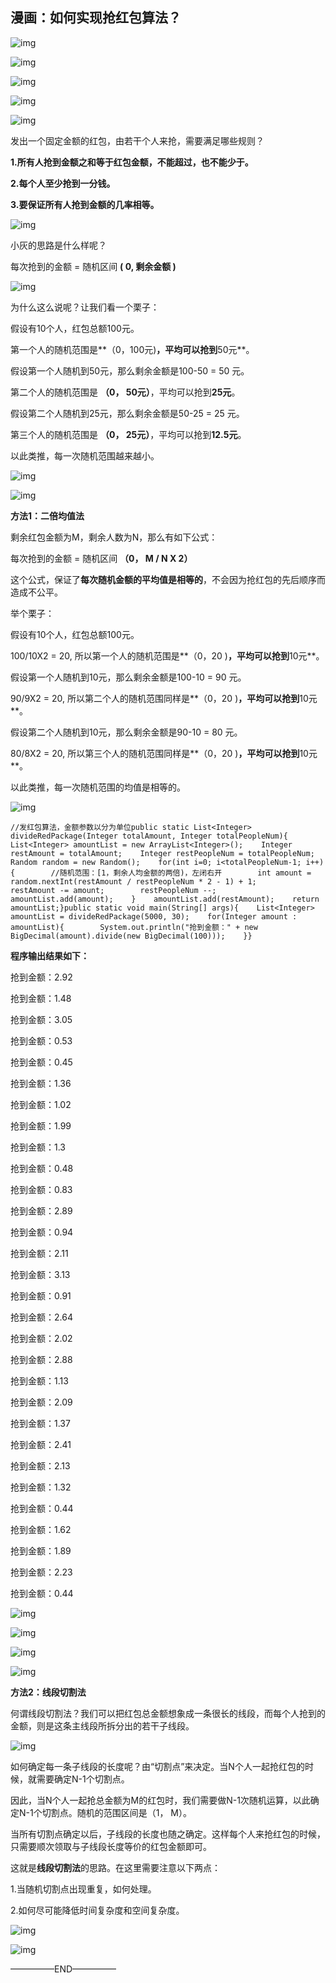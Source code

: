 ## 漫画：如何实现抢红包算法？

![img](https://mmbiz.qpic.cn/mmbiz_jpg/NtO5sialJZGrC781JfOy8JIvjsVp00wwBriatnQkThx7mtZmDG6rhLlSXpHE1vgsrNWPwG5DMX6OejY8de3SYicOg/640?wx_fmt=jpeg&tp=webp&wxfrom=5&wx_lazy=1&wx_co=1)





![img](https://mmbiz.qpic.cn/mmbiz_jpg/NtO5sialJZGrC781JfOy8JIvjsVp00wwBI9eHnnEMHzd1Wep96lt3cmuCfML1ZDOzvSPGiap7icRX93F7XLUACKWw/640?wx_fmt=jpeg&tp=webp&wxfrom=5&wx_lazy=1&wx_co=1)





![img](https://mmbiz.qpic.cn/mmbiz_png/NtO5sialJZGrC781JfOy8JIvjsVp00wwBGqbibIzfbVPuic2tiaEKvhTDcTArOia6S37xsP8ELFXv4UGAzFFuB0sbcA/640?wx_fmt=png&tp=webp&wxfrom=5&wx_lazy=1&wx_co=1)





![img](https://mmbiz.qpic.cn/mmbiz_jpg/NtO5sialJZGrC781JfOy8JIvjsVp00wwBKK005JT4LbQLicHdNUqcMbZkEKNWvpTsQibOFVSZUjuL29PDOVgxSXgw/640?wx_fmt=jpeg&tp=webp&wxfrom=5&wx_lazy=1&wx_co=1)





![img](https://mmbiz.qpic.cn/mmbiz_jpg/NtO5sialJZGrC781JfOy8JIvjsVp00wwBcjiaC88FGeDsLxcciaGktUW69AJYyBsWeUozeRtr78AFsbS4iazCodUUA/640?wx_fmt=jpeg&tp=webp&wxfrom=5&wx_lazy=1&wx_co=1)





发出一个固定金额的红包，由若干个人来抢，需要满足哪些规则？



**1.所有人抢到金额之和等于红包金额，不能超过，也不能少于。**



**2.每个人至少抢到一分钱。**



**3.要保证所有人抢到金额的几率相等。**







![img](https://mmbiz.qpic.cn/mmbiz_jpg/NtO5sialJZGqBNbVI38QoHRNMKAbicfgLX7KHq2TSX2FRTnhicYWFq43SZr7yUUJSHTkLfp5qezbfWmZp3koibPUtQ/640?wx_fmt=jpeg&tp=webp&wxfrom=5&wx_lazy=1&wx_co=1)





小灰的思路是什么样呢？



每次抢到的金额 = 随机区间 **( 0,  剩余金额 )**





![img](https://mmbiz.qpic.cn/mmbiz_jpg/NtO5sialJZGqBNbVI38QoHRNMKAbicfgLXH3tfuP2kDdCy5zfImNzFUGlMc8YH48fCoIpGfb9b9vrLa3QlZ1urPg/640?wx_fmt=jpeg&tp=webp&wxfrom=5&wx_lazy=1&wx_co=1)





为什么这么说呢？让我们看一个栗子：



假设有10个人，红包总额100元。



第一个人的随机范围是**（0，100元)**，平均可以抢到**50元**。



假设第一个人随机到50元，那么剩余金额是100-50 = 50 元。



第二个人的随机范围是 **（0， 50元）**，平均可以抢到**25元**。



假设第二个人随机到25元，那么剩余金额是50-25 = 25 元。



第三个人的随机范围是 **（0， 25元）**，平均可以抢到**12.5元**。



以此类推，每一次随机范围越来越小。







![img](https://mmbiz.qpic.cn/mmbiz_jpg/NtO5sialJZGqBNbVI38QoHRNMKAbicfgLXOQAUv2NKmI7fM30ZVJtdXfY7rB6CnGK61ajAXKrJuO53h1v6aCf0Yw/640?wx_fmt=jpeg&tp=webp&wxfrom=5&wx_lazy=1&wx_co=1)





![img](https://mmbiz.qpic.cn/mmbiz_jpg/NtO5sialJZGqBNbVI38QoHRNMKAbicfgLX8NIiaFqthcXtcd8ZUfnfwhhdse2sbFUT47GvFwANSE3PuJMck9a1mFQ/640?wx_fmt=jpeg&tp=webp&wxfrom=5&wx_lazy=1&wx_co=1)





**方法1：二倍均值法**



剩余红包金额为M，剩余人数为N，那么有如下公式：



每次抢到的金额 = 随机区间 **（0， M / N X 2）**



这个公式，保证了**每次随机金额的平均值是相等的**，不会因为抢红包的先后顺序而造成不公平。



举个栗子：



假设有10个人，红包总额100元。



100/10X2 = 20, 所以第一个人的随机范围是**（0，20 )**，平均可以抢到**10元**。



假设第一个人随机到10元，那么剩余金额是100-10 = 90 元。



90/9X2 = 20, 所以第二个人的随机范围同样是**（0，20 )**，平均可以抢到**10元**。





假设第二个人随机到10元，那么剩余金额是90-10 = 80 元。



80/8X2 = 20, 所以第三个人的随机范围同样是**（0，20 )**，平均可以抢到**10元**。



以此类推，每一次随机范围的均值是相等的。





![img](https://mmbiz.qpic.cn/mmbiz_jpg/NtO5sialJZGqBNbVI38QoHRNMKAbicfgLXL9cJ7NzmibYicH1pcxibkPqlzvvQJncrEgIiasRljLhs9CSicQFqaMYyTOQ/640?wx_fmt=jpeg&tp=webp&wxfrom=5&wx_lazy=1&wx_co=1)





```
//发红包算法，金额参数以分为单位public static List<Integer> divideRedPackage(Integer totalAmount, Integer totalPeopleNum){    List<Integer> amountList = new ArrayList<Integer>();    Integer restAmount = totalAmount;    Integer restPeopleNum = totalPeopleNum;    Random random = new Random();    for(int i=0; i<totalPeopleNum-1; i++){        //随机范围：[1，剩余人均金额的两倍)，左闭右开        int amount = random.nextInt(restAmount / restPeopleNum * 2 - 1) + 1;        restAmount -= amount;        restPeopleNum --;        amountList.add(amount);    }    amountList.add(restAmount);    return amountList;}public static void main(String[] args){    List<Integer> amountList = divideRedPackage(5000, 30);    for(Integer amount : amountList){        System.out.println("抢到金额：" + new BigDecimal(amount).divide(new BigDecimal(100)));    }}
```



**程序输出结果如下：**

抢到金额：2.92

抢到金额：1.48

抢到金额：3.05

抢到金额：0.53

抢到金额：0.45

抢到金额：1.36

抢到金额：1.02

抢到金额：1.99

抢到金额：1.3

抢到金额：0.48

抢到金额：0.83

抢到金额：2.89

抢到金额：0.94

抢到金额：2.11

抢到金额：3.13

抢到金额：0.91

抢到金额：2.64

抢到金额：2.02

抢到金额：2.88

抢到金额：1.13

抢到金额：2.09

抢到金额：1.37

抢到金额：2.41

抢到金额：2.13

抢到金额：1.32

抢到金额：0.44

抢到金额：1.62

抢到金额：1.89

抢到金额：2.23

抢到金额：0.44



![img](https://mmbiz.qpic.cn/mmbiz_jpg/NtO5sialJZGqBNbVI38QoHRNMKAbicfgLXCFcsOghLavsPcshxuwKfehCUIyMwyMUgicGYSQFVMahljic8P50Zafvg/640?wx_fmt=jpeg&tp=webp&wxfrom=5&wx_lazy=1&wx_co=1)





![img](https://mmbiz.qpic.cn/mmbiz_jpg/NtO5sialJZGqBNbVI38QoHRNMKAbicfgLXzoagFOtVh69D6PibgnIMUxl7sfhH9d6cZ2ekd4lD2Zq8tgicr2LUJ7qg/640?wx_fmt=jpeg&tp=webp&wxfrom=5&wx_lazy=1&wx_co=1)





![img](https://mmbiz.qpic.cn/mmbiz_jpg/NtO5sialJZGqBNbVI38QoHRNMKAbicfgLXS9bWibwzZCia1bhLtnCSv8ldf1X86J4l0Wte2S48RHkSWic81LG5ia2tWg/640?wx_fmt=jpeg&tp=webp&wxfrom=5&wx_lazy=1&wx_co=1)





![img](https://mmbiz.qpic.cn/mmbiz_jpg/NtO5sialJZGqBNbVI38QoHRNMKAbicfgLXqJvy5TGKRJ3aaDdialBnmNRH3Z4576MxqU0b1YUnU6jWDkabZOvJw0A/640?wx_fmt=jpeg&tp=webp&wxfrom=5&wx_lazy=1&wx_co=1)





**方法2：线段切割法**



何谓线段切割法？我们可以把红包总金额想象成一条很长的线段，而每个人抢到的金额，则是这条主线段所拆分出的若干子线段。







![img](https://mmbiz.qpic.cn/mmbiz_png/NtO5sialJZGqBNbVI38QoHRNMKAbicfgLXWoK8rG1yM4ibKjiaZKdic4Rq0x8W3ibZ6gic9MTlBnspkJghicdMhGqQ86Sw/640?wx_fmt=png&tp=webp&wxfrom=5&wx_lazy=1&wx_co=1)





如何确定每一条子线段的长度呢？由“切割点”来决定。当N个人一起抢红包的时候，就需要确定N-1个切割点。



因此，当N个人一起抢总金额为M的红包时，我们需要做N-1次随机运算，以此确定N-1个切割点。随机的范围区间是（1， M）。



当所有切割点确定以后，子线段的长度也随之确定。这样每个人来抢红包的时候，只需要顺次领取与子线段长度等价的红包金额即可。



这就是**线段切割法**的思路。在这里需要注意以下两点：



1.当随机切割点出现重复，如何处理。

2.如何尽可能降低时间复杂度和空间复杂度。







![img](https://mmbiz.qpic.cn/mmbiz_jpg/NtO5sialJZGqBNbVI38QoHRNMKAbicfgLXnPibCDKicCGJCQjUbq5ngicGgTBu4yJzTaeu92uzRTOlUl3pM6IzLibJcw/640?wx_fmt=jpeg&tp=webp&wxfrom=5&wx_lazy=1&wx_co=1)





![img](https://mmbiz.qpic.cn/mmbiz_jpg/NtO5sialJZGqBNbVI38QoHRNMKAbicfgLX8ePeykOMqFJEMkQlweOnvIIHpeM4EKyOw5corcDfhQMLibh9nl2DOjg/640?wx_fmt=jpeg&tp=webp&wxfrom=5&wx_lazy=1&wx_co=1)







—————END—————